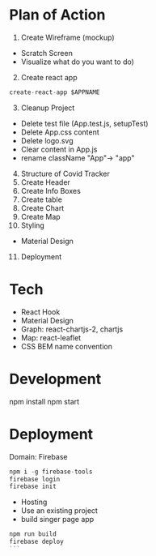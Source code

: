 # Plan of Action

1. Create Wireframe (mockup)

- Scratch Screen
- Visualize what do you want to do)

2. Create react app

```js
create-react-app $APPNAME
```

3. Cleanup Project

- Delete test file (App.test.js, setupTest)
- Delete App.css content
- Delete logo.svg
- Clear content in App.js
- rename className "App"-> "app"

4. Structure of Covid Tracker
5. Create Header
6. Create Info Boxes
7. Create table
8. Create Chart
9. Create Map
10. Styling

- Material Design

11. Deployment

# Tech

- React Hook
- Material Design
- Graph: react-chartjs-2, chartjs
- Map: react-leaflet
- CSS BEM name convention

# Development

npm install
npm start

# Deployment

Domain: Firebase

```js
npm i -g firebase-tools
firebase login
firebase init
```

- Hosting
- Use an existing project
- build singer page app

````js
npm run build
firebase deploy
```

````
